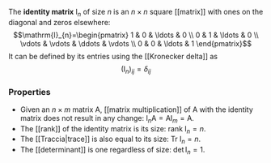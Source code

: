 The **identity matrix** $\mathrm{I}_{n}$ of size $n$ is an $n\times n$ square [[matrix]] with ones on the diagonal and zeros elsewhere:
$$\mathrm{I}_{n}=\begin{pmatrix}
1 & 0 & \ldots & 0 \\
0 & 1 & \ldots & 0 \\
\vdots & \vdots & \ddots & \vdots \\
0 & 0 & \ldots & 1
\end{pmatrix}$$
It can be defined by its entries using the [[Kronecker delta]] as
$$(\mathrm{I}_{n})_{ij}=\delta_{ij}$$
### Properties
- Given an $n\times m$ matrix $\mathrm{A}$, [[matrix multiplication]] of $\mathrm{A}$ with the identity matrix does not result in any change: $\mathrm{I}_{n}\mathrm{A}=\mathrm{A}\mathrm{I}_{m}=\mathrm{A}$.
- The [[rank]] of the identity matrix is its size: $\text{rank }\mathrm{I}_{n}=n$.
- The [[Traccia|trace]] is also equal to its size: $\text{Tr }\mathrm{I}_{n}=n$.
- The [[determinant]] is one regardless of size: $\det \mathrm{I}_{n}=1$.
